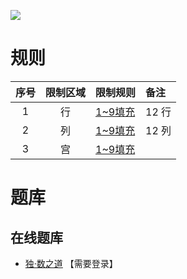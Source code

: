 ![](https://www.gmpuzzles.com/images/blog/GM-TileSudoku-Ex.png)

# 规则
| 序号 | 限制区域 | 限制规则 | 备注 |
| :---: | :---: | :--- | :--- |
| 1 | 行 | [1~9填充] | 12 行 |
| 2 | 列 | [1~9填充] | 12 列 |
| 3 | 宫 | [1~9填充] | |

# 题库

## 在线题库
- [独·数之道](http://www.sudokufans.org.cn/lx/game.index.php?type=ph4) 【需要登录】

[1~9填充]: ../../../../rules.md#1~9填充
